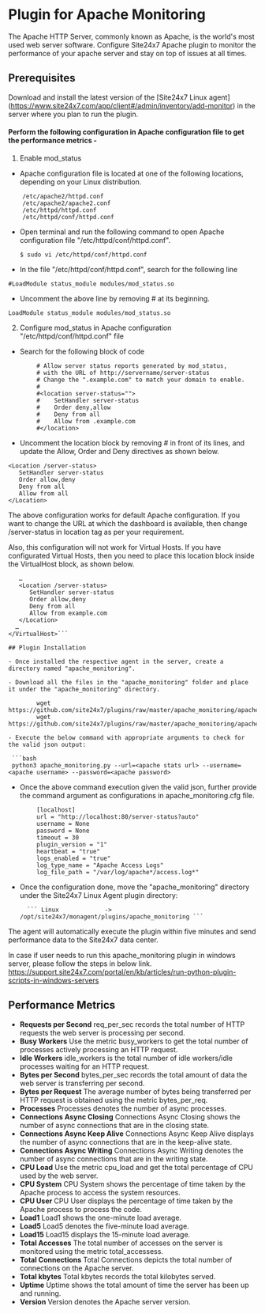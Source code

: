 # Plugin for Apache Monitoring

The Apache HTTP Server, commonly known as Apache, is the world's most used web server software. Configure Site24x7 Apache plugin to monitor the performance of your apache server and stay on top of issues at all times.

## Prerequisites

Download and install the latest version of the [Site24x7 Linux agent] (https://www.site24x7.com/app/client#/admin/inventory/add-monitor) in the server where you plan to run the plugin.

#### Perform the following configuration in Apache configuration file to get the performance metrics - 
1. Enable mod_status

- Apache configuration file is located at one of the following locations, depending on your Linux distribution.
```
    /etc/apache2/httpd.conf
    /etc/apache2/apache2.conf
    /etc/httpd/httpd.conf
    /etc/httpd/conf/httpd.conf
```

- Open terminal and run the following command to open Apache configuration file "/etc/httpd/conf/httpd.conf".

  ``` $ sudo vi /etc/httpd/conf/httpd.conf ```

- In the file "/etc/httpd/conf/httpd.conf", search for the following line

``` #LoadModule status_module modules/mod_status.so ```

- Uncomment the above line by removing # at its beginning.

``` LoadModule status_module modules/mod_status.so ```



2. Configure mod_status in Apache configuration "/etc/httpd/conf/httpd.conf" file

- Search for the following block of code 
```
        # Allow server status reports generated by mod_status,
        # with the URL of http://servername/server-status
        # Change the ".example.com" to match your domain to enable.
        #
        #<location server-status="">
        #    SetHandler server-status
        #    Order deny,allow
        #    Deny from all
        #    Allow from .example.com
        #</location>
```

- Uncomment the location block by removing # in front of its lines, and update the Allow, Order and Deny directives as shown below.
```
<Location /server-status>
   SetHandler server-status
   Order allow,deny
   Deny from all
   Allow from all
</Location>
```

The above configuration works for default Apache configuration. If you want to change the URL at which the dashboard is available, then change /server-status in location tag as per your requirement.


Also, this configuration will not work for Virtual Hosts. If you have configurated Virtual Hosts, then you need to place this location block inside the VirtualHost block, as shown below.

```<VirtualHost *:80>
   …
   <Location /server-status>
      SetHandler server-status
      Order allow,deny
      Deny from all
      Allow from example.com
   </Location>
  …
</VirtualHost>```

## Plugin Installation  

- Once installed the respective agent in the server, create a directory named "apache_monitoring".
      
- Download all the files in the "apache_monitoring" folder and place it under the "apache_monitoring" directory.

		wget https://github.com/site24x7/plugins/raw/master/apache_monitoring/apache_monitoring.py
		wget https://github.com/site24x7/plugins/raw/master/apache_monitoring/apache_monitoring.cfg

- Execute the below command with appropriate arguments to check for the valid json output:

 ```bash
 python3 apache_monitoring.py --url=<apache stats url> --username=<apache username> --password=<apache password> 
 ```

- Once the above command execution given the valid json, further provide the command argument as configurations in apache_monitoring.cfg file.
```
        [localhost]
        url = "http://localhost:80/server-status?auto"
        username = None
        password = None
        timeout = 30
        plugin_version = "1"
        heartbeat = "true"
        logs_enabled = "true"
        log_type_name = "Apache Access Logs"
        log_file_path = "/var/log/apache*/access.log*"
```	

- Once the configuration done, move the "apache_monitoring" directory under the Site24x7 Linux Agent plugin directory: 

		``` Linux             ->   /opt/site24x7/monagent/plugins/apache_monitoring ```

		
The agent will automatically execute the plugin within five minutes and send performance data to the Site24x7 data center.

In case if user needs to run this apache_monitoring plugin in windows server, please follow the steps in below link.
https://support.site24x7.com/portal/en/kb/articles/run-python-plugin-scripts-in-windows-servers



## Performance Metrics

- **Requests per Second**
req_per_sec records the total number of HTTP requests the web server is processing per second.
- **Busy Workers**
Use the metric busy_workers to get the total number of processes actively processing an HTTP request.
- **Idle Workers**
idle_workers is the total number of idle workers/idle processes waiting for an HTTP request.
- **Bytes per Second**
bytes_per_sec records the total amount of data the web server is transferring per second.
- **Bytes per Request**
The average number of bytes being transferred per HTTP request is obtained using the metric bytes_per_req.
- **Processes**
Processes denotes the number of async processes.
- **Connections Async Closing**
Connections Async Closing shows the number of async connections that are in the closing state.
- **Connections Async Keep Alive**
Connections Async Keep Alive displays the number of async connections that are in the keep-alive state.
- **Connections Async Writing**
Connections Async Writing denotes the number of async connections that are in the writing state.
- **CPU Load**
Use the metric cpu_load and get the total percentage of CPU used by the web server.
- **CPU System**
CPU System shows the percentage of time taken by the Apache process to access the system resources.
- **CPU User**
CPU User displays the percentage of time taken by the Apache process to process the code.
- **Load1**
Load1 shows the one-minute load average.
- **Load5**
Load5 denotes the five-minute load average.
- **Load15**
Load15 displays the 15-minute load average.
- **Total Accesses**
The total number of accesses on the server is monitored using the metric total_accessess.
- **Total Connections**
Total Connections depicts the total number of connections on the Apache server.
- **Total kbytes**
Total kbytes records the total kilobytes served.
- **Uptime**
Uptime shows the total amount of time the server has been up and running.
- **Version**
Version denotes the Apache server version.


